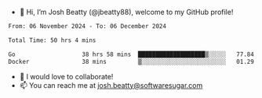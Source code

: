 - 👋 Hi, I’m Josh Beatty (@jbeatty88), welcome to my GitHub profile!

<!--START_SECTION:waka-->

```txt
From: 06 November 2024 - To: 06 December 2024

Total Time: 50 hrs 4 mins

Go                   38 hrs 58 mins  ███████████████████▒░░░░░   77.84 %
Docker               38 mins         ▒░░░░░░░░░░░░░░░░░░░░░░░░   01.29 %
```

<!--END_SECTION:waka-->

- 💞️ I would love to collaborate!
- 📫 You can reach me at josh.beatty@softwaresugar.com

<!---
jbeatty88/jbeatty88 is a ✨ special ✨ repository because its `README.md` (this file) appears on your GitHub profile.
You can click the Preview link to take a look at your changes.
--->
